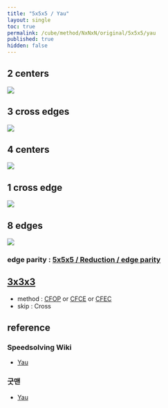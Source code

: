 ```yaml
---
title: "5x5x5 / Yau"
layout: single
toc: true
permalink: /cube/method/NxNxN/original/5x5x5/yau
published: true
hidden: false
---
```


<head>
  <base target="_blank">
  <style>
    img {
      max-width:350px;
    }
  </style>
</head>



## 2 centers

<a href="https://alpha.twizzle.net/edit/?puzzle=5x5x5&setup-anchor=end&stickering=centers-only&setup-alg=R+U+L+D+B+F+R+U+L+B+F+D+L+U+B+R+U+D+R+U+F+L+F+R+U+F+L+R+B+R%27+U%27+3R+U2+3R%27+U2+F+3U+F+D+R+D+B+D+L+D+2U+2D">
  <img src="https://user-images.githubusercontent.com/92285528/216309687-09efae94-fedb-4041-be35-5df501ab2662.png">
</a>



## 3 cross edges

<a href="https://alpha.twizzle.net/edit/?puzzle=5x5x5&setup-anchor=end&stickering=Cross&setup-alg=R+U+L+D+B+F+R+U+L+B+F+D+L+U+B+R+U+D+R+U+F+L+F+R+U+F+L+R+B+R%27+U%27+3R+U2+3R%27+U2+F+3U+F+D+R+D+B+D+L+D+2U+2D">
  <img src="https://user-images.githubusercontent.com/92285528/216597814-bd9529ed-3642-48e1-befb-9a332f00a8f2.png">
</a>



## 4 centers

<a href="https://alpha.twizzle.net/edit/?puzzle=5x5x5&setup-anchor=end&stickering=Cross&setup-alg=R+U+L+D+B+F+R+U+L+B+F+D+L+U+B+R+U+D+R+U+F+L+F+R+U+F+L+R+B+R%27+U%27+3R+U2+3R%27+U2+F">
  <img src="https://user-images.githubusercontent.com/92285528/216598161-2f225caf-6f15-4af3-896c-e045863aeb6b.png">
</a>



## 1 cross edge

<a href="https://alpha.twizzle.net/edit/?puzzle=5x5x5&setup-anchor=end&stickering=Cross&setup-alg=R+U+L+D+B+F+R+U+L+B+F+D+L+U+B+R+U+D+R+U+F+L+F+R+U+F+L+R+B+R%27+U%27+F2">
  <img src="https://user-images.githubusercontent.com/92285528/216317136-5b3710cc-2ac2-44d0-aae8-5ecdb4329e59.png">
</a>



## 8 edges

<a href="https://alpha.twizzle.net/edit/?puzzle=5x5x5&setup-anchor=end&setup-alg=R+U+L+D+B+F+R+U+L+B+F+D+L+U+B+R+U+D+R+U+F+L+F+R+U+F+L+R">
  <img src="https://user-images.githubusercontent.com/92285528/216317692-af8a825b-dfcc-4a60-b649-e554d8ed2e71.png">
</a>

### edge parity : [5x5x5 / Reduction / edge parity](/cube/method/NxNxN/original/5x5x5/reduction#edge-parity)



## [3x3x3](/cube/method/NxNxN/original/3x3x3#method)

- method : [CFOP](/cube/method/NxNxN/original/3x3x3/cfop) or [CFCE](/cube/method/NxNxN/original/3x3x3/cfce) or [CFEC](/cube/method/NxNxN/original/3x3x3/cfec)
- skip : Cross



## reference

### Speedsolving Wiki

- [Yau](https://www.speedsolving.com/wiki/index.php/Yau_method)

### 굿맨

- [Yau](https://youtu.be/lAIrPuvfBQ0)

